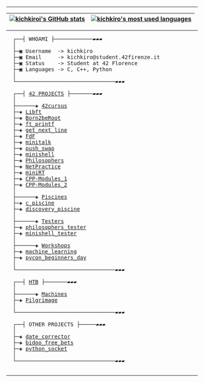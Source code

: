 ---------------
<div align="center">
  
| [![kichkiroi's GitHub stats](https://github-readme-stats.vercel.app/api?username=kichkiro&theme=github_dark&show_icons=true&rank_icon=github&&border_color=0d1117)](https://github.com/kichkiro?tab=repositories) | [![kichkiro's most used languages](https://github-readme-stats.vercel.app/api/top-langs/?username=kichkiro&layout=compact&theme=github_dark&langs_count=8&border_color=0d1117&hide=makefile)](https://github.com/kichkiro?tab=repositories) |
|:-:|:-:|
</div>

--------------

<pre>
  ┌──┤ WHOAMI ├────────────▰▰▰
  │
  ├─▣ Username  -> kichkiro
  ├─▣ Email     -> kichkiro@student.42firenze.it
  ├─▣ Status    -> Student at 42 Florence
  ├─▣ Languages -> C, C++, Python
  │
  └───────────────────────────────▰▰▰

  ┌──┤ <a href="https://github.com/kichkiro/42">42 PROJECTS</a> ├───────▰▰▰
  │
  ├──────◈ <a href="https://github.com/kichkiro/42/tree/main/42cursus">42cursus</a>
  ├─◈ <a href="https://github.com/kichkiro/42/tree/main/42cursus/0-libft">Libft</a>
  ├─◈ <a href="https://github.com/kichkiro/42/tree/main/42cursus/1-born2beroot">Born2beRoot</a>
  ├─◈ <a href="https://github.com/kichkiro/42/tree/main/42cursus/1-ft_printf">ft_printf</a>
  ├─◈ <a href="https://github.com/kichkiro/42/tree/main/42cursus/1-get_next_line">get_next_line</a>
  ├─◈ <a href="https://github.com/kichkiro/42/tree/main/42cursus/2-fdf">FdF</a>
  ├─◈ <a href="https://github.com/kichkiro/42/tree/main/42cursus/2-minitalk">minitalk</a>
  ├─◈ <a href="https://github.com/kichkiro/42/tree/main/42cursus/2-push_swap">push_swap</a>
  ├─◈ <a href="https://github.com/kichkiro/minishell">minishell</a>
  ├─◈ <a href="https://github.com/kichkiro/42/tree/main/42cursus/3-philosophers">Philosophers</a>
  ├─◈ <a href="https://github.com/kichkiro/42/tree/main/42cursus/4-NetPractice">NetPractice</a>
  ├─◈ <a href="https://github.com/kichkiro/miniRT">miniRT</a>
  ├─◈ <a href="https://github.com/kichkiro/42/tree/main/42cursus/4-CPP-Modules_1">CPP-Modules_1</a>
  ├─◈ <a href="https://github.com/kichkiro/42/tree/main/42cursus/5-CPP-Modules_2">CPP-Modules_2</a>
  │
  ├──────◈ <a href="https://github.com/kichkiro/42/tree/main/piscines">Piscines</a>
  ├─◈ <a href="https://github.com/kichkiro/42/tree/main/piscines/c_piscine">c_piscine</a>
  ├─◈ <a href="https://github.com/kichkiro/42/tree/main/piscines/discovery_piscine">discovery_piscine</a>
  │
  ├──────◈ <a href="https://github.com/kichkiro/42/tree/main/testers">Testers</a>
  ├─◈ <a href="https://github.com/kichkiro/philosophers_tester">philosophers_tester</a>
  ├─◈ <a href="https://github.com/kichkiro/minishell_tester">minishell_tester</a>
  │
  ├──────◈ <a href="https://github.com/kichkiro/42/tree/main/workshops">Workshops</a>
  ├─◈ <a href="https://github.com/kichkiro/42/tree/main/workshops/machine_learning">machine_learning</a>
  ├─◈ <a href="https://github.com/kichkiro/42/tree/main/workshops/pycon_beginners_day">pycon_beginners_day</a>
  │
  └───────────────────────────────▰▰▰
  
  ┌──┤ <a href="https://github.com/kichkiro/HTB">HTB</a> ├───────▰▰▰
  │
  ├──────◈ <a href="https://github.com/kichkiro/HTB/tree/main/machines">Machines</a>
  ├─◈ <a href="https://github.com/kichkiro/HTB/tree/main/machines/01_pilgrimage">Pilgrimage</a>
  │
  └───────────────────────────────▰▰▰

  ┌──┤ OTHER PROJECTS ├─────▰▰▰
  │
  ├─◈ <a href="https://github.com/kichkiro/date_corrector">date_corrector</a>
  ├─◈ <a href="https://github.com/kichkiro/bidoo_free_bets">bidoo_free_bets</a>
  ├─◈ <a href="https://github.com/kichkiro/python_socket">python_socket</a>
  │
  └───────────────────────────────▰▰▰

</pre>

---------------
